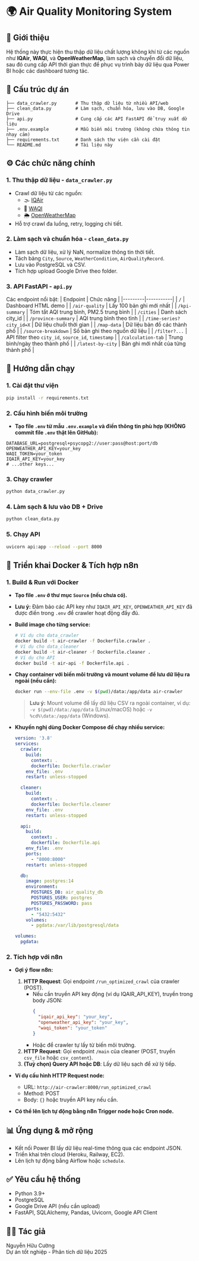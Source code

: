 # 🌍 Air Quality Monitoring System

## 📌 Giới thiệu

Hệ thống này thực hiện thu thập dữ liệu chất lượng không khí từ các nguồn như **IQAir**, **WAQI**, và **OpenWeatherMap**, làm sạch và chuyển đổi dữ liệu, sau đó cung cấp API thời gian thực để phục vụ trình bày dữ liệu qua Power BI hoặc các dashboard tương tác.

## 🧱 Cấu trúc dự án

```
├── data_crawler.py       # Thu thập dữ liệu từ nhiều API/web
├── clean_data.py         # Làm sạch, chuẩn hóa, lưu vào DB, Google Drive
├── api.py                # Cung cấp các API FastAPI để truy xuất dữ liệu
├── .env.example          # Mẫu biến môi trường (không chứa thông tin nhạy cảm)
├── requirements.txt      # Danh sách thư viện cần cài đặt
└── README.md             # Tài liệu này
```

## ⚙️ Các chức năng chính

### 1. **Thu thập dữ liệu - `data_crawler.py`**
- Crawl dữ liệu từ các nguồn:
  - 🌫️ [IQAir](https://www.iqair.com/)
  - 💨 [WAQI](https://waqi.info/)
  - 🌦️ [OpenWeatherMap](https://openweathermap.org/)
- Hỗ trợ crawl đa luồng, retry, logging chi tiết.

### 2. **Làm sạch và chuẩn hóa - `clean_data.py`**
- Làm sạch dữ liệu, xử lý NaN, normalize thông tin thời tiết.
- Tách bảng `City`, `Source`, `WeatherCondition`, `AirQualityRecord`.
- Lưu vào PostgreSQL và CSV.
- Tích hợp upload Google Drive theo folder.

### 3. **API FastAPI - `api.py`**
Các endpoint nổi bật:
| Endpoint | Chức năng |
|---------|-----------|
| `/` | Dashboard HTML demo |
| `/air-quality` | Lấy 100 bản ghi mới nhất |
| `/kpi-summary` | Tóm tắt AQI trung bình, PM2.5 trung bình |
| `/cities` | Danh sách city_id |
| `/province-summary` | AQI trung bình theo tỉnh |
| `/time-series?city_id=X` | Dữ liệu chuỗi thời gian |
| `/map-data` | Dữ liệu bản đồ các thành phố |
| `/source-breakdown` | Số bản ghi theo nguồn dữ liệu |
| `/filter?...` | API filter theo `city_id`, `source_id`, `timestamp` |
| `/calculation-tab` | Trung bình/ngày theo thành phố |
| `/latest-by-city` | Bản ghi mới nhất của từng thành phố |

## 🏁 Hướng dẫn chạy

### 1. Cài đặt thư viện
```bash
pip install -r requirements.txt
```

### 2. Cấu hình biến môi trường

- **Tạo file `.env` từ mẫu `.env.example` và điền thông tin phù hợp (KHÔNG commit file `.env` thật lên GitHub):**
```env
DATABASE_URL=postgresql+psycopg2://user:pass@host:port/db
OPENWEATHER_API_KEY=your_key
WAQI_TOKEN=your_token
IQAIR_API_KEY=your_key
# ...other keys...
```

### 3. Chạy crawler
```bash
python data_crawler.py
```

### 4. Làm sạch & lưu vào DB + Drive
```bash
python clean_data.py
```

### 5. Chạy API
```bash
uvicorn api:app --reload --port 8000
```

## 🐳 Triển khai Docker & Tích hợp n8n

### 1. Build & Run với Docker

- **Tạo file `.env` ở thư mục `Source` (nếu chưa có).**
- **Lưu ý:** Đảm bảo các API key như `IQAIR_API_KEY`, `OPENWEATHER_API_KEY` đã được điền trong `.env` để crawler hoạt động đầy đủ.
- **Build image cho từng service:**
  ```bash
  # Ví dụ cho data_crawler
  docker build -t air-crawler -f Dockerfile.crawler .
  # Ví dụ cho data_cleaner
  docker build -t air-cleaner -f Dockerfile.cleaner .
  # Ví dụ cho API
  docker build -t air-api -f Dockerfile.api .
  ```
- **Chạy container với biến môi trường và mount volume để lưu dữ liệu ra ngoài (nếu cần):**
  ```bash
  docker run --env-file .env -v $(pwd)/data:/app/data air-crawler
  ```
  > **Lưu ý:** Mount volume để lấy dữ liệu CSV ra ngoài container, ví dụ: `-v $(pwd)/data:/app/data` (Linux/macOS) hoặc `-v %cd%\data:/app/data` (Windows).

- **Khuyến nghị dùng Docker Compose để chạy nhiều service:**
  ```yaml
  version: '3.8'
  services:
    crawler:
      build:
        context: .
        dockerfile: Dockerfile.crawler
      env_file: .env
      restart: unless-stopped

    cleaner:
      build:
        context: .
        dockerfile: Dockerfile.cleaner
      env_file: .env
      restart: unless-stopped

    api:
      build:
        context: .
        dockerfile: Dockerfile.api
      env_file: .env
      ports:
        - "8000:8000"
      restart: unless-stopped

    db:
      image: postgres:14
      environment:
        POSTGRES_DB: air_quality_db
        POSTGRES_USER: postgres
        POSTGRES_PASSWORD: pass
      ports:
        - "5432:5432"
      volumes:
        - pgdata:/var/lib/postgresql/data

  volumes:
    pgdata:
  ```

### 2. Tích hợp với n8n

- **Gợi ý flow n8n:**
  1. **HTTP Request**: Gọi endpoint `/run_optimized_crawl` của crawler (POST).
     - Nếu cần truyền API key động (ví dụ IQAIR_API_KEY), truyền trong body JSON:
       ```json
       {
         "iqair_api_key": "your_key",
         "openweather_api_key": "your_key",
         "waqi_token": "your_token"
       }
       ```
     - Hoặc để crawler tự lấy từ biến môi trường.
  2. **HTTP Request**: Gọi endpoint `/main` của cleaner (POST, truyền `csv_file` hoặc `csv_content`).
  3. **(Tuỳ chọn) Query API hoặc DB**: Lấy dữ liệu sạch để xử lý tiếp.
- **Ví dụ cấu hình HTTP Request node:**
  - URL: `http://air-crawler:8000/run_optimized_crawl`
  - Method: POST
  - Body: `{}` hoặc truyền API key nếu cần.

- **Có thể lên lịch tự động bằng n8n Trigger node hoặc Cron node.**

## 📊 Ứng dụng & mở rộng

- Kết nối Power BI lấy dữ liệu real-time thông qua các endpoint JSON.
- Triển khai trên cloud (Heroku, Railway, EC2).
- Lên lịch tự động bằng Airflow hoặc `schedule`.

## ✅ Yêu cầu hệ thống

- Python 3.9+
- PostgreSQL
- Google Drive API (nếu cần upload)
- FastAPI, SQLAlchemy, Pandas, Uvicorn, Google API Client

## 🧑‍💻 Tác giả

Nguyễn Hữu Cường  
Dự án tốt nghiệp - Phân tích dữ liệu 2025
